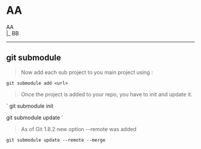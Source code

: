 # AA

AA
<br>
|_ BB


------------

## git submodule

>Now add each sub project to you main project using :

`
git submodule add <url>
`

>Once the project is added to your repo, you have to init and update it.

`
git submodule init

git submodule update
`

>As of Git 1.8.2 new option --remote was added

`
git submodule update --remote --merge
`
